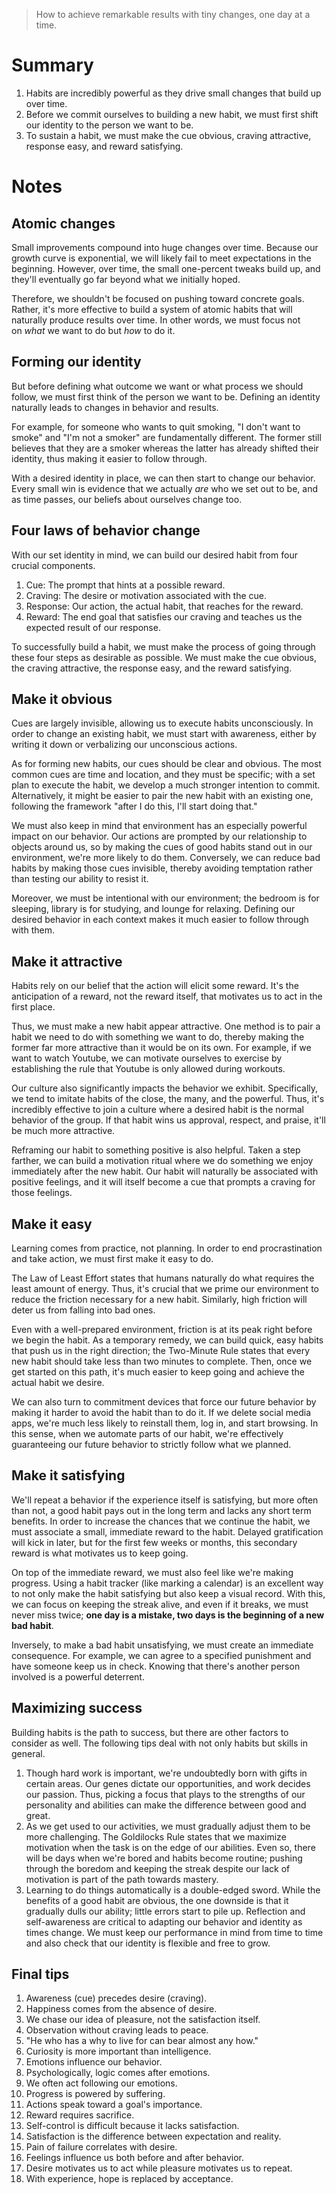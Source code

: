 > How to achieve remarkable results with tiny changes, one day at a time.

# Summary
1. Habits are incredibly powerful as they drive small changes that build up over time.
2. Before we commit ourselves to building a new habit, we must first shift our identity to the person we want to be.
3. To sustain a habit, we must make the cue obvious, craving attractive, response easy, and reward satisfying.

# Notes
## Atomic changes
Small improvements compound into huge changes over time. Because our growth curve is exponential, we will likely fail to meet expectations in the beginning. However, over time, the small one-percent tweaks build up, and they'll eventually go far beyond what we initially hoped.

Therefore, we shouldn't be focused on pushing toward concrete goals. Rather, it's more effective to build a system of atomic habits that will naturally produce results over time. In other words, we must focus not on _what_ we want to do but _how_ to do it.

## Forming our identity
But before defining what outcome we want or what process we should follow, we must first think of the person we want to be. Defining an identity naturally leads to changes in behavior and results.

For example, for someone who wants to quit smoking, "I don't want to smoke" and "I'm not a smoker" are fundamentally different. The former still believes that they are a smoker whereas the latter has already shifted their identity, thus making it easier to follow through.

With a desired identity in place, we can then start to change our behavior. Every small win is evidence that we actually _are_ who we set out to be, and as time passes, our beliefs about ourselves change too.

## Four laws of behavior change
With our set identity in mind, we can build our desired habit from four crucial components.
1. Cue: The prompt that hints at a possible reward.
2. Craving: The desire or motivation associated with the cue.
3. Response: Our action, the actual habit, that reaches for the reward.
4. Reward: The end goal that satisfies our craving and teaches us the expected result of our response.

To successfully build a habit, we must make the process of going through these four steps as desirable as possible. We must make the cue obvious, the craving attractive, the response easy, and the reward satisfying.

## Make it obvious
Cues are largely invisible, allowing us to execute habits unconsciously. In order to change an existing habit, we must start with awareness, either by writing it down or verbalizing our unconscious actions.

As for forming new habits, our cues should be clear and obvious. The most common cues are time and location, and they must be specific; with a set plan to execute the habit, we develop a much stronger intention to commit. Alternatively, it might be easier to pair the new habit with an existing one, following the framework "after I do this, I'll start doing that."

We must also keep in mind that environment has an especially powerful impact on our behavior. Our actions are prompted by our relationship to objects around us, so by making the cues of good habits stand out in our environment, we're more likely to do them. Conversely, we can reduce bad habits by making those cues invisible, thereby avoiding temptation rather than testing our ability to resist it.

Moreover, we must be intentional with our environment; the bedroom is for sleeping, library is for studying, and lounge for relaxing. Defining our desired behavior in each context makes it much easier to follow through with them.

## Make it attractive
Habits rely on our belief that the action will elicit some reward. It's the anticipation of a reward, not the reward itself, that motivates us to act in the first place.

Thus, we must make a new habit appear attractive. One method is to pair a habit we need to do with something we want to do, thereby making the former far more attractive than it would be on its own. For example, if we want to watch Youtube, we can motivate ourselves to exercise by establishing the rule that Youtube is only allowed during workouts.

Our culture also significantly impacts the behavior we exhibit. Specifically, we tend to imitate habits of the close, the many, and the powerful. Thus, it's incredibly effective to join a culture where a desired habit is the normal behavior of the group. If that habit wins us approval, respect, and praise, it'll be much more attractive.

Reframing our habit to something positive is also helpful. Taken a step farther, we can build a motivation ritual where we do something we enjoy immediately after the new habit. Our habit will naturally be associated with positive feelings, and it will itself become a cue that prompts a craving for those feelings.

## Make it easy
Learning comes from practice, not planning. In order to end procrastination and take action, we must first make it easy to do.

The Law of Least Effort states that humans naturally do what requires the least amount of energy. Thus, it's crucial that we prime our environment to reduce the friction necessary for a new habit. Similarly, high friction will deter us from falling into bad ones.

Even with a well-prepared environment, friction is at its peak right before we begin the habit. As a temporary remedy, we can build quick, easy habits that push us in the right direction; the Two-Minute Rule states that every new habit should take less than two minutes to complete. Then, once we get started on this path, it's much easier to keep going and achieve the actual habit we desire.

We can also turn to commitment devices that force our future behavior by making it harder to avoid the habit than to do it. If we delete social media apps, we're much less likely to reinstall them, log in, and start browsing. In this sense, when we automate parts of our habit, we're effectively guaranteeing our future behavior to strictly follow what we planned.

## Make it satisfying
We'll repeat a behavior if the experience itself is satisfying, but more often than not, a good habit pays out in the long term and lacks any short term benefits. In order to increase the chances that we continue the habit, we must associate a small, immediate reward to the habit. Delayed gratification will kick in later, but for the first few weeks or months, this secondary reward is what motivates us to keep going.

On top of the immediate reward, we must also feel like we're making progress. Using a habit tracker (like marking a calendar) is an excellent way to not only make the habit satisfying but also keep a visual record. With this, we can focus on keeping the streak alive, and even if it breaks, we must never miss twice; **one day is a mistake, two days is the beginning of a new bad habit**.

Inversely, to make a bad habit unsatisfying, we must create an immediate consequence. For example, we can agree to a specified punishment and have someone keep us in check. Knowing that there's another person involved is a powerful deterrent.

## Maximizing success
Building habits is the path to success, but there are other factors to consider as well. The following tips deal with not only habits but skills in general.
1. Though hard work is important, we're undoubtedly born with gifts in certain areas. Our genes dictate our opportunities, and work decides our passion. Thus, picking a focus that plays to the strengths of our personality and abilities can make the difference between good and great.
2. As we get used to our activities, we must gradually adjust them to be more challenging. The Goldilocks Rule states that we maximize motivation when the task is on the edge of our abilities. Even so, there will be days when we're bored and habits become routine; pushing through the boredom and keeping the streak despite our lack of motivation is part of the path towards mastery.
3. Learning to do things automatically is a double-edged sword. While the benefits of a good habit are obvious, the one downside is that it gradually dulls our ability; little errors start to pile up. Reflection and self-awareness are critical to adapting our behavior and identity as times change. We must keep our performance in mind from time to time and also check that our identity is flexible and free to grow.

## Final tips
1. Awareness (cue) precedes desire (craving).
2. Happiness comes from the absence of desire.
3. We chase our idea of pleasure, not the satisfaction itself.
4. Observation without craving leads to peace.
5. "He who has a why to live for can bear almost any how."
6. Curiosity is more important than intelligence.
7. Emotions influence our behavior.
8. Psychologically, logic comes after emotions.
9. We often act following our emotions.
10. Progress is powered by suffering.
11. Actions speak toward a goal's importance.
12. Reward requires sacrifice.
13. Self-control is difficult because it lacks satisfaction.
14. Satisfaction is the difference between expectation and reality.
15. Pain of failure correlates with desire.
16. Feelings influence us both before and after behavior.
17. Desire motivates us to act while pleasure motivates us to repeat.
18. With experience, hope is replaced by acceptance.